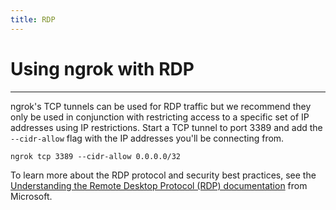 ```yaml
---
title: RDP
---
```


# Using ngrok with RDP
------------

ngrok's TCP tunnels can be used for RDP traffic but we recommend they only be used in conjunction with restricting access to a specific set of IP addresses using IP restrictions. Start a TCP tunnel to port 3389 and add the `--cidr-allow` flag with the IP addresses you'll be connecting from.

    ngrok tcp 3389 --cidr-allow 0.0.0.0/32

To learn more about the RDP protocol and security best practices, see the [Understanding the Remote Desktop Protocol (RDP) documentation](https://docs.microsoft.com/en-us/troubleshoot/windows-server/remote/understanding-remote-desktop-protocol) from Microsoft.


